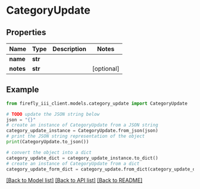 # CategoryUpdate


## Properties

Name | Type | Description | Notes
------------ | ------------- | ------------- | -------------
**name** | **str** |  | 
**notes** | **str** |  | [optional] 

## Example

```python
from firefly_iii_client.models.category_update import CategoryUpdate

# TODO update the JSON string below
json = "{}"
# create an instance of CategoryUpdate from a JSON string
category_update_instance = CategoryUpdate.from_json(json)
# print the JSON string representation of the object
print(CategoryUpdate.to_json())

# convert the object into a dict
category_update_dict = category_update_instance.to_dict()
# create an instance of CategoryUpdate from a dict
category_update_form_dict = category_update.from_dict(category_update_dict)
```
[[Back to Model list]](../README.md#documentation-for-models) [[Back to API list]](../README.md#documentation-for-api-endpoints) [[Back to README]](../README.md)


